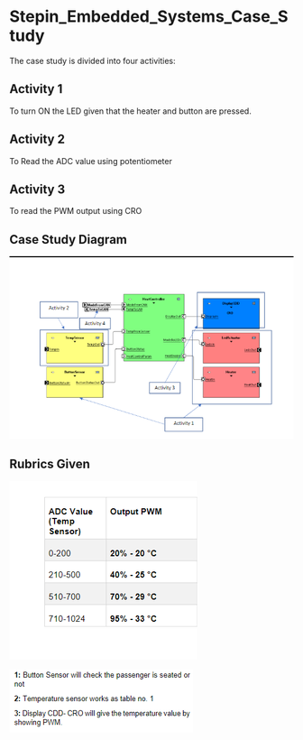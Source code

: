 # Stepin_Embedded_Systems_Case_Study
The case study is divided into four activities:
 
 ## Activity 1  
To turn ON the LED given that the heater and button are pressed.
## Activity 2
To Read the ADC value using potentiometer
## Activity 3
To read the PWM output using CRO

## Case Study Diagram
![image](https://github.com/SurajPG1112000/Stepin_Embedded_Systems_Case_Study/blob/a26cdb0fed3ba267efef412a52c44d6f2d4a1d3c/05_Images%20and%20Videos/Screenshot%20(2).png)

## Rubrics Given
![image](https://github.com/SurajPG1112000/Stepin_Embedded_Systems_Case_Study/blob/b7e66b154c47a056f56683456435bbd0482cc396/05_Images%20and%20Videos/Screenshot%20(3).png)


![image](https://github.com/SurajPG1112000/Stepin_Embedded_Systems_Case_Study/blob/4927d3c3e9b7c520c434207378a79a534277efff/05_Images%20and%20Videos/Screenshot%20(4).png)
